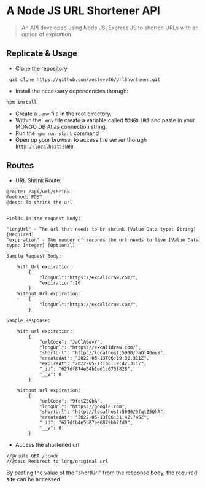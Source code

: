 # A Node JS URL Shortener API

> An API developed using Node JS, Express JS to shorten URLs with an option of expiration

## Replicate & Usage

- Clone the repository
```
 git clone https://github.com/xosteve26/UrlShortener.git
 ```

- Install the necessary dependencies thorugh:
```
npm install
```

- Create a `.env` file in the root directory.
- Within the `.env` file create a variable called `MONGO_URI` and paste in your MONGO DB Atlas connection string.
- Run the `npm run start` command
- Open up your browser to access the server thorugh `http://localhost:5000`.

## Routes

- URL Shrink Route:
```
@route: /api/url/shrink
@method: POST
@desc: To shrink the url
```
```

Fields in the request body:

"longUrl" - The url that needs to br shrunk [Value Data type: String]  [Required]
"expiration" - The number of seconds the url needs to live [Value Data type: Integer] [Optional]
```
```
Sample Request Body:

    With Url expiration:
        {
            "longUrl":"https://excalidraw.com/",
            "expiration":10
        }
    Without Url expiration:
        {
            "longUrl":"https://excalidraw.com/",
        }
```

```
Sample Response:

    With url expiration:
        {
            "urlCode": "JaOlA0evY",
            "longUrl": "https://excalidraw.com/",
            "shortUrl": "http://localhost:5000/JaOlA0evY",
            "createdAt": "2022-05-13T06:19:32.311Z",
            "expireAt": "2022-05-13T06:19:42.311Z",
            "_id": "627df874e54b1ed1c075f828",
            "__v": 0
        }

    Without url expiration:
        {
            "urlCode": "9fqtZ5QhA",
            "longUrl": "https://google.com",
            "shortUrl": "http://localhost:5000/9fqtZ5QhA",
            "createdAt": "2022-05-13T06:31:42.745Z",
            "_id": "627dfb4e5b87ee6879bb7fd0",
            "__v": 0
        }

```


- Access the shortened url
```
//@route GET /:code
//@desc Redirect to long/original url
```

By pasting the value of the "shortUrl" from the response body, the required site can be accessed.


